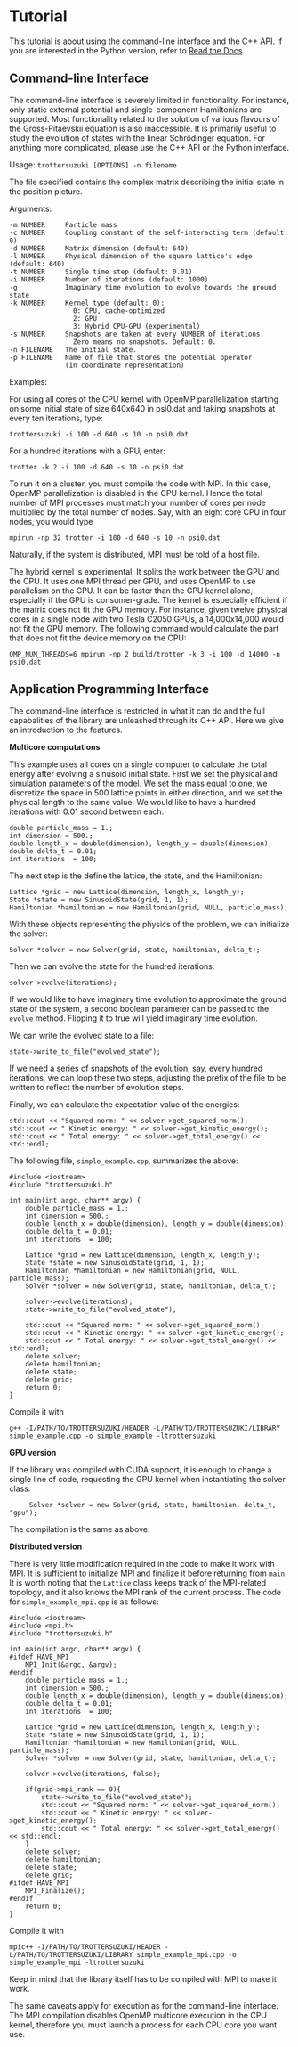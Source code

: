 Tutorial
========

This tutorial is about using the command-line interface and the C++ API. If you are interested in the Python version, refer to [Read the Docs](https://trotter-suzuki-mpi.readthedocs.org).

Command-line Interface
----------------------
The command-line interface is severely limited in functionality. For instance, only static external potential and single-component Hamiltonians are supported. Most functionality related to the solution of various flavours of the Gross-Pitaevskii equation is also inaccessible. It is primarily useful to study the evolution of states with the linear Schrödinger equation. For anything more complicated, please use the C++ API or the Python interface.

Usage: `trottersuzuki [OPTIONS] -n filename`

The file specified contains the complex matrix describing the initial state in the position picture.

Arguments:

    -m NUMBER     Particle mass
    -c NUMBER     Coupling constant of the self-interacting term (default: 0)
    -d NUMBER     Matrix dimension (default: 640)
    -l NUMBER     Physical dimension of the square lattice's edge (default: 640)
    -t NUMBER     Single time step (default: 0.01)
    -i NUMBER     Number of iterations (default: 1000)
    -g            Imaginary time evolution to evolve towards the ground state
    -k NUMBER     Kernel type (default: 0):
                    0: CPU, cache-optimized
                    2: GPU
                    3: Hybrid CPU-GPU (experimental)                    
    -s NUMBER     Snapshots are taken at every NUMBER of iterations.
                    Zero means no snapshots. Default: 0.
    -n FILENAME   The initial state.
    -p FILENAME   Name of file that stores the potential operator
                  (in coordinate representation)

Examples:

For using all cores of the CPU kernel with OpenMP parallelization starting on some initial state of size 640x640 in psi0.dat and taking snapshots at every ten iterations, type:

    trottersuzuki -i 100 -d 640 -s 10 -n psi0.dat


For a hundred iterations with a GPU, enter:

    trotter -k 2 -i 100 -d 640 -s 10 -n psi0.dat

To run it on a cluster, you must compile the code with MPI. In this case, OpenMP parallelization is disabled in the CPU kernel. Hence the total number of MPI processes must match your number of cores per node multiplied by the total number of nodes. Say, with an eight core CPU in four nodes, you would type

    mpirun -np 32 trotter -i 100 -d 640 -s 10 -n psi0.dat


Naturally, if the system is distributed, MPI must be told of a host file.

The hybrid kernel is experimental. It splits the work between the GPU and the CPU. It uses one MPI thread per GPU, and uses OpenMP to use parallelism on the CPU. It can be faster than the GPU kernel alone, especially if the GPU is consumer-grade. The kernel is especially efficient if the matrix does not fit the GPU memory. For instance, given twelve physical cores in a single node with two Tesla C2050 GPUs, a 14,000x14,000 would not fit the GPU memory. The following command would calculate the part that does not fit the device memory on the CPU:

    OMP_NUM_THREADS=6 mpirun -np 2 build/trotter -k 3 -i 100 -d 14000 -n psi0.dat

Application Programming Interface
---------------------------------
The command-line interface is restricted in what it can do and the full capabalities of the library are unleashed through its C++ API. Here we give an introduction to the features.

**Multicore computations**

This example uses all cores on a single computer to calculate the total energy after evolving a sinusoid initial state. First we set the physical and simulation parameters of the model. We set the mass equal to one, we discretize the space in 500 lattice points in either direction, and we set the physical length to the same value. We would like to have a hundred iterations with 0.01 second between each:

~~~~~~~~~~~~~~~{.cpp}
double particle_mass = 1.;
int dimension = 500.;
double length_x = double(dimension), length_y = double(dimension);
double delta_t = 0.01;
int iterations  = 100;
~~~~~~~~~~~~~~~

The next step is the define the lattice, the state, and the Hamiltonian:

~~~~~~~~~~~~~~~{.cpp}
Lattice *grid = new Lattice(dimension, length_x, length_y);
State *state = new SinusoidState(grid, 1, 1);
Hamiltonian *hamiltonian = new Hamiltonian(grid, NULL, particle_mass);
~~~~~~~~~~~~~~~

With these objects representing the physics of the problem, we can initialize the solver:

~~~~~~~~~~~~~~~{.cpp}
Solver *solver = new Solver(grid, state, hamiltonian, delta_t);
~~~~~~~~~~~~~~~

Then we can evolve the state for the hundred iterations:

~~~~~~~~~~~~~~~{.cpp}
solver->evolve(iterations);
~~~~~~~~~~~~~~~

If we would like to have imaginary time evolution to approximate the ground state of the system, a second boolean parameter can be passed to the `evolve` method. Flipping it to true will yield imaginary time evolution.

We can write the evolved state to a file:

~~~~~~~~~~~~~~~{.cpp}
state->write_to_file("evolved_state");
~~~~~~~~~~~~~~~

If we need a series of snapshots of the evolution, say, every hundred iterations, we can loop these two steps, adjusting the prefix of the file to be written to reflect the number of evolution steps.

Finally, we can calculate the expectation value of the energies:

~~~~~~~~~~~~~~~{.cpp}
std::cout << "Squared norm: " << solver->get_squared_norm();
std::cout << " Kinetic energy: " << solver->get_kinetic_energy();
std::cout << " Total energy: " << solver->get_total_energy() << std::endl;
~~~~~~~~~~~~~~~

The following file, `simple_example.cpp`, summarizes the above:

~~~~~~~~~~~~~~~{.cpp}
#include <iostream>
#include "trottersuzuki.h"

int main(int argc, char** argv) {
    double particle_mass = 1.;
    int dimension = 500.;
    double length_x = double(dimension), length_y = double(dimension);
    double delta_t = 0.01;
    int iterations  = 100;

    Lattice *grid = new Lattice(dimension, length_x, length_y);
    State *state = new SinusoidState(grid, 1, 1);
    Hamiltonian *hamiltonian = new Hamiltonian(grid, NULL, particle_mass);
    Solver *solver = new Solver(grid, state, hamiltonian, delta_t);

    solver->evolve(iterations);
    state->write_to_file("evolved_state");

    std::cout << "Squared norm: " << solver->get_squared_norm();
    std::cout << " Kinetic energy: " << solver->get_kinetic_energy();
    std::cout << " Total energy: " << solver->get_total_energy() << std::endl;
    delete solver;
    delete hamiltonian;
    delete state;
    delete grid;
    return 0;
}
~~~~~~~~~~~~~~~

Compile it with

~~~~~~~~~~~~~~~{.cpp}
g++ -I/PATH/TO/TROTTERSUZUKI/HEADER -L/PATH/TO/TROTTERSUZUKI/LIBRARY simple_example.cpp -o simple_example -ltrottersuzuki
~~~~~~~~~~~~~~~

**GPU version**

If the library was compiled with CUDA support, it is enough to change a single line of code, requesting the GPU kernel when instantiating the solver class:

~~~~~~~~~~~~~~~{.cpp}
     Solver *solver = new Solver(grid, state, hamiltonian, delta_t, "gpu");
~~~~~~~~~~~~~~~

The compilation is the same as above.

**Distributed version**

There is very little modification required in the code to make it work with MPI. It is sufficient to initialize MPI and finalize it before returning from `main`. It is worth noting that the `Lattice` class keeps track of the MPI-related topology, and it also knows the MPI rank of the current process. The code for `simple_example_mpi.cpp` is as follows:


~~~~~~~~~~~~~~~{.cpp}
#include <iostream>
#include <mpi.h>
#include "trottersuzuki.h"

int main(int argc, char** argv) {
#ifdef HAVE_MPI
    MPI_Init(&argc, &argv);
#endif  
    double particle_mass = 1.;
    int dimension = 500.;
    double length_x = double(dimension), length_y = double(dimension);
    double delta_t = 0.01;
    int iterations  = 100;

    Lattice *grid = new Lattice(dimension, length_x, length_y);
    State *state = new SinusoidState(grid, 1, 1);
    Hamiltonian *hamiltonian = new Hamiltonian(grid, NULL, particle_mass);
    Solver *solver = new Solver(grid, state, hamiltonian, delta_t);

    solver->evolve(iterations, false);

    if(grid->mpi_rank == 0){
        state->write_to_file("evolved_state");
        std::cout << "Squared norm: " << solver->get_squared_norm();
        std::cout << " Kinetic energy: " << solver->get_kinetic_energy();
        std::cout << " Total energy: " << solver->get_total_energy() << std::endl;
    }
    delete solver;
    delete hamiltonian;
    delete state;
    delete grid;
#ifdef HAVE_MPI
    MPI_Finalize();
#endif
    return 0;
}
~~~~~~~~~~~~~~~

Compile it with

~~~~~~~~~~~~~~~{.cpp}
mpic++ -I/PATH/TO/TROTTERSUZUKI/HEADER -L/PATH/TO/TROTTERSUZUKI/LIBRARY simple_example_mpi.cpp -o simple_example_mpi -ltrottersuzuki
~~~~~~~~~~~~~~~

Keep in mind that the library itself has to be compiled with MPI to make it work.

The same caveats apply for execution as for the command-line interface. The MPI compilation disables OpenMP multicore execution in the CPU kernel, therefore you must launch a process for each CPU core you want use.
